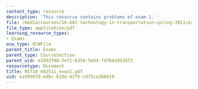 ```yaml
---
content_type: resource
description: 'This resource contains problems of exam 1. '
file: /media/courses/16-682-technology-in-transportation-spring-2011/ead9997dedbc61de42f5cd73ca36b919_MIT16_682S11_exqs1.pdf
file_type: application/pdf
learning_resource_types:
- Exams
ocw_type: OCWFile
parent_title: Exams
parent_type: CourseSection
parent_uid: e2693f08-3ef1-6354-5e64-7d7b4a953df3
resourcetype: Document
title: MIT16_682S11_exqs1.pdf
uid: ead9997d-edbc-61de-42f5-cd73ca36b919
---
```

